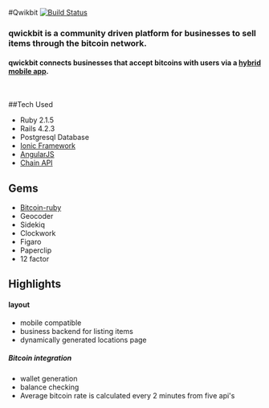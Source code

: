  
#Qwikbit
[![Build Status](https://travis-ci.org/mmplisskin/rails-qwickbit.svg)](https://travis-ci.org/mmplisskin/rails-qwickbit)


### **qwickbit** is a community driven platform for businesses to sell items through the bitcoin network.



#### **qwickbit** connects businesses that accept bitcoins with users via a [hybrid mobile app]('https://github.com/Ephapox/ionic-qwkbit').

 <br />

##Tech Used
* Ruby 2.1.5
* Rails 4.2.3
* Postgresql Database
* [Ionic Framework]('http://ionicframework.com/')
* [AngularJS]('https://angularjs.org/')
* [Chain API]('https://chain.com/')

## Gems

- [Bitcoin-ruby]('https://github.com/lian/bitcoin-ruby')
- Geocoder
- Sidekiq
- Clockwork
- Figaro
- Paperclip
- 12 factor

## Highlights


#### layout
- mobile compatible
- business backend for listing items
- dynamically generated locations page


##### Bitcoin integration
- wallet generation
- balance checking
- Average bitcoin rate is calculated every 2 minutes from five api's

